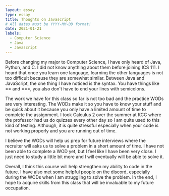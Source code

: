 ```yaml
---
layout: essay
type: essay
title: Thoughts on Javascript
# All dates must be YYYY-MM-DD format!
date: 2021-01-21
labels:
  - Computer Science
  - Java
  - Javascript
---
```


Before changing my major to Computer Science, I have only heard of Java, Python, and C. I did not know anything about them before joining ICS 111. I heard that once you learn one language, learning the other languages is not too difficult because they are somewhat similar. Between Java and JavaScript, the one thing I have noticed is the syntax. You have things like == and ===, you also don't have to end your lines with semicolons.

The work we have for this class so far is not too bad and the practice WODs are very interesting. The WODs make it so you have to know your stuff and be quick about it because you only have a limited amount of time to complete the assignment. I took Calculus 2 over the summer at KCC where the professor had us do quizzes every other day so I am quite used to this kind of testing. Although, it is quite stressful especially when your code is not working properly and you are running out of time. 

I believe the WODs will help us prep for future interviews where the recruiter will asks us to solve a problem in a short amount of time. I have not been able to complete a WOD yet, but I feel like I have been very close. I just need to study a little bit more and I will eventually will be able to solve it.

Overall, I think this course will help strengthen my ability to code in the future. I have also met some helpful people on the discord, especially during the WODs when I am struggling to solve the problem. In the end, I hope to acquire skills from this class that will be invaluable to my future occupation.

